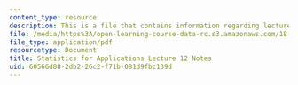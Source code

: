 ```yaml
---
content_type: resource
description: This is a file that contains information regarding lecture 12 notes.
file: /media/https%3A/open-learning-course-data-rc.s3.amazonaws.com/18-443-statistics-for-applications-spring-2015/60566d882db226c2f71b081d9fbc139d_MIT18_443S15_LEC12.pdf
file_type: application/pdf
resourcetype: Document
title: Statistics for Applications Lecture 12 Notes
uid: 60566d88-2db2-26c2-f71b-081d9fbc139d
---
```

